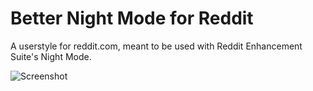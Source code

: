 # Better Night Mode for Reddit
A userstyle for reddit.com, meant to be used with Reddit Enhancement Suite's Night Mode.

![Screenshot](http://puu.sh/msa9v/771d2cec9c.png)
